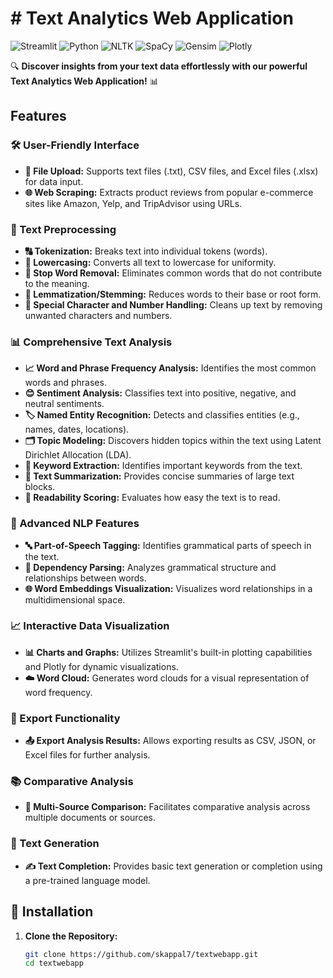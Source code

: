 # # Text Analytics Web Application

![Streamlit](https://img.shields.io/badge/Streamlit-0E4A3F?style=for-the-badge&logo=streamlit&logoColor=white)
![Python](https://img.shields.io/badge/Python-3670A0?style=for-the-badge&logo=python&logoColor=white)
![NLTK](https://img.shields.io/badge/NLTK-8A2BE2?style=for-the-badge)
![SpaCy](https://img.shields.io/badge/SpaCy-09A3D5?style=for-the-badge)
![Gensim](https://img.shields.io/badge/Gensim-FF5722?style=for-the-badge)
![Plotly](https://img.shields.io/badge/Plotly-3F4F75?style=for-the-badge)

🔍 **Discover insights from your text data effortlessly with our powerful Text Analytics Web Application!** 📊

## Features

### 🛠️ User-Friendly Interface
- **📂 File Upload:** Supports text files (.txt), CSV files, and Excel files (.xlsx) for data input.
- **🌐 Web Scraping:** Extracts product reviews from popular e-commerce sites like Amazon, Yelp, and TripAdvisor using URLs.

### 📝 Text Preprocessing
- **🔠 Tokenization:** Breaks text into individual tokens (words).
- **🔡 Lowercasing:** Converts all text to lowercase for uniformity.
- **🛑 Stop Word Removal:** Eliminates common words that do not contribute to the meaning.
- **🌿 Lemmatization/Stemming:** Reduces words to their base or root form.
- **🔣 Special Character and Number Handling:** Cleans up text by removing unwanted characters and numbers.

### 📊 Comprehensive Text Analysis
- **📈 Word and Phrase Frequency Analysis:** Identifies the most common words and phrases.
- **😊 Sentiment Analysis:** Classifies text into positive, negative, and neutral sentiments.
- **🏷️ Named Entity Recognition:** Detects and classifies entities (e.g., names, dates, locations).
- **🗂️ Topic Modeling:** Discovers hidden topics within the text using Latent Dirichlet Allocation (LDA).
- **🔑 Keyword Extraction:** Identifies important keywords from the text.
- **📰 Text Summarization:** Provides concise summaries of large text blocks.
- **📏 Readability Scoring:** Evaluates how easy the text is to read.

### 🧠 Advanced NLP Features
- **🔤 Part-of-Speech Tagging:** Identifies grammatical parts of speech in the text.
- **🔗 Dependency Parsing:** Analyzes grammatical structure and relationships between words.
- **🌐 Word Embeddings Visualization:** Visualizes word relationships in a multidimensional space.

### 📈 Interactive Data Visualization
- **📊 Charts and Graphs:** Utilizes Streamlit's built-in plotting capabilities and Plotly for dynamic visualizations.
- **☁️ Word Cloud:** Generates word clouds for a visual representation of word frequency.

### 💾 Export Functionality
- **📤 Export Analysis Results:** Allows exporting results as CSV, JSON, or Excel files for further analysis.

### 📚 Comparative Analysis
- **📑 Multi-Source Comparison:** Facilitates comparative analysis across multiple documents or sources.

### 🤖 Text Generation
- **✍️ Text Completion:** Provides basic text generation or completion using a pre-trained language model.

## 🚀 Installation

1. **Clone the Repository:**
   ```bash
   git clone https://github.com/skappal7/textwebapp.git
   cd textwebapp

